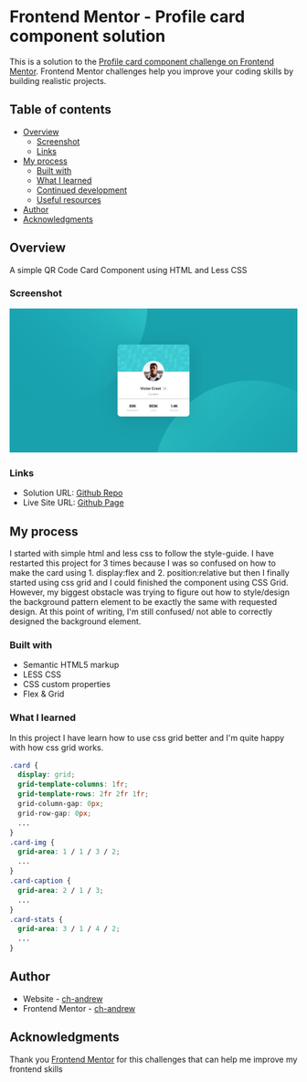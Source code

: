 # Frontend Mentor - Profile card component solution

This is a solution to the [Profile card component challenge on Frontend Mentor](https://www.frontendmentor.io/challenges/profile-card-component-cfArpWshJ). Frontend Mentor challenges help you improve your coding skills by building realistic projects. 

## Table of contents

- [Overview](#overview)
  - [Screenshot](#screenshot)
  - [Links](#links)
- [My process](#my-process)
  - [Built with](#built-with)
  - [What I learned](#what-i-learned)
  - [Continued development](#continued-development)
  - [Useful resources](#useful-resources)
- [Author](#author)
- [Acknowledgments](#acknowledgments)

## Overview

A simple QR Code Card Component using HTML and Less CSS 

### Screenshot

![](./images/screenshot.png)

### Links

- Solution URL: [Github Repo](https://github.com/ch-andrew/fm-profile-card-component)
- Live Site URL: [Github Page](https://ch-andrew.github.io/fm-profile-card-component/)

## My process

I started with simple html and less css to follow the style-guide. I have restarted this project for 3 times because I was so confused on how to make the card using 1. display:flex and 2. position:relative but then I finally started using css grid and I could finished the component using CSS Grid. However, my biggest obstacle was trying to figure out how to style/design the background pattern element to be exactly the same with requested design. At this point of writing, I'm still confused/ not able to correctly designed the background element.

### Built with

- Semantic HTML5 markup
- LESS CSS
- CSS custom properties
- Flex & Grid


### What I learned

In this project I have learn how to use css grid better and I'm quite happy with how css grid works. 

```css
.card {
  display: grid;
  grid-template-columns: 1fr;
  grid-template-rows: 2fr 2fr 1fr;
  grid-column-gap: 0px;
  grid-row-gap: 0px;
  ...
}
.card-img {
  grid-area: 1 / 1 / 3 / 2;
  ...
}
.card-caption {
  grid-area: 2 / 1 / 3;
  ...
}
.card-stats {
  grid-area: 3 / 1 / 4 / 2;
  ...
}
```

## Author

- Website - [ch-andrew](https://github.com/ch-andrew)
- Frontend Mentor - [ch-andrew](https://www.frontendmentor.io/profile/ch-andrew)

## Acknowledgments

Thank you [Frontend Mentor](https://www.frontendmentor.io) for this challenges that can help me improve my frontend skills

